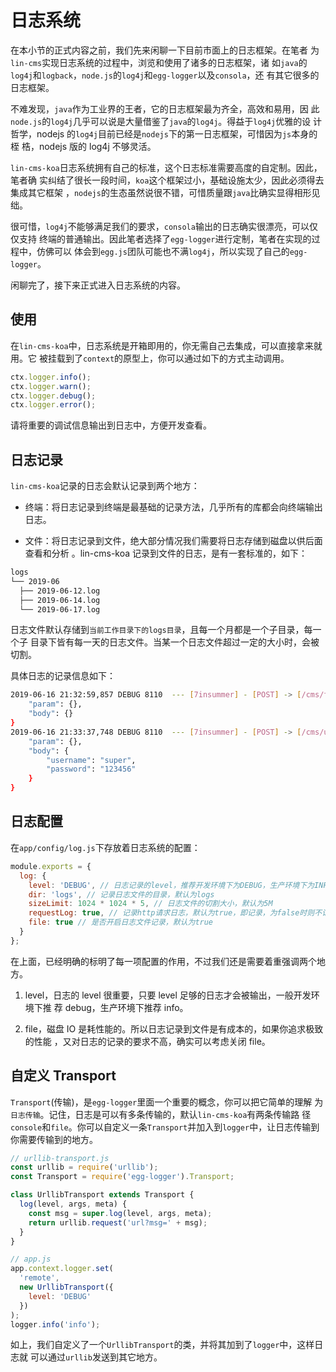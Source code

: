 # 日志系统

在本小节的正式内容之前，我们先来闲聊一下目前市面上的日志框架。在笔者
为`lin-cms`实现日志系统的过程中，浏览和使用了诸多的日志框架，诸
如`java`的`log4j`和`logback`，`node.js`的`log4j`和`egg-logger`以及`consola`，还
有其它很多的日志框架。

不难发现，`java`作为工业界的王者，它的日志框架最为齐全，高效和易用，因
此`node.js`的`log4j`几乎可以说是大量借鉴了`java`的`log4j`。得益于`log4j`优雅的设
计哲学，nodejs 的`log4j`目前已经是`nodejs`下的第一日志框架，可惜因为`js`本身的桎
梏，nodejs 版的 log4j 不够灵活。

`lin-cms-koa`日志系统拥有自己的标准，这个日志标准需要高度的自定制。因此，笔者确
实纠结了很长一段时间，`koa`这个框架过小，基础设施太少，因此必须得去集成其它框架
，`nodejs`的生态虽然说很不错，可惜质量跟`java`比确实显得相形见绌。

很可惜，`log4j`不能够满足我们的要求，`consola`输出的日志确实很漂亮，可以仅仅支持
终端的普通输出。因此笔者选择了`egg-logger`进行定制，笔者在实现的过程中，仿佛可以
体会到`egg.js`团队可能也不满`log4j`，所以实现了自己的`egg-logger`。

闲聊完了，接下来正式进入日志系统的内容。

## 使用

在`lin-cms-koa`中，日志系统是开箱即用的，你无需自己去集成，可以直接拿来就用。它
被挂载到了`context`的原型上，你可以通过如下的方式主动调用。

```js
ctx.logger.info();
ctx.logger.warn();
ctx.logger.debug();
ctx.logger.error();
```

请将重要的调试信息输出到日志中，方便开发查看。

## 日志记录

`lin-cms-koa`记录的日志会默认记录到两个地方：

- 终端：将日志记录到终端是最基础的记录方法，几乎所有的库都会向终端输出日志。

- 文件：将日志记录到文件，绝大部分情况我们需要将日志存储到磁盘以供后面查看和分析
  。lin-cms-koa 记录到文件的日志，是有一套标准的，如下：

```bash
logs
└── 2019-06
  ├── 2019-06-12.log
  ├── 2019-06-14.log
  └── 2019-06-17.log
```

日志文件默认存储到`当前工作目录下的logs目录`，且每一个月都是一个子目录，每一个子
目录下皆有每一天的日志文件。当某一个日志文件超过一定的大小时，会被切割。

具体日志的记录信息如下：

```bash
2019-06-16 21:32:59,857 DEBUG 8110  --- [7insummer] - [POST] -> [/cms/file/] from: 127.0.0.1 costs: 39ms data:{
    "param": {},
    "body": {}
}
2019-06-16 21:33:37,748 DEBUG 8110  --- [7insummer] - [POST] -> [/cms/user/login] from: 127.0.0.1 costs: 7ms data:{
    "param": {},
    "body": {
        "username": "super",
        "password": "123456"
    }
}
```

## 日志配置

在`app/config/log.js`下存放着日志系统的配置：

```js
module.exports = {
  log: {
    level: 'DEBUG', // 日志记录的level，推荐开发环境下为DEBUG，生产环境下为INFO
    dir: 'logs', // 记录日志文件的目录，默认为logs
    sizeLimit: 1024 * 1024 * 5, // 日志文件的切割大小，默认为5M
    requestLog: true, // 记录http请求日志，默认为true，即记录，为false时则不记录
    file: true // 是否开启日志文件记录，默认为true
  }
};
```

在上面，已经明确的标明了每一项配置的作用，不过我们还是需要着重强调两个地方。

1. level，日志的 level 很重要，只要 level 足够的日志才会被输出，一般开发环境下推
   荐 debug，生产环境下推荐 info。

2. file，磁盘 IO 是耗性能的。所以日志记录到文件是有成本的，如果你追求极致的性能
   ，又对日志的记录的要求不高，确实可以考虑关闭 file。

## 自定义 Transport

`Transport`(传输)，是`egg-logger`里面一个重要的概念，你可以把它简单的理解
为`日志传输`。记住，日志是可以有多条传输的，默认`lin-cms-koa`有两条传输路
径`console`和`file`。你可以自定义一条`Transport`并加入到`logger`中，让日志传输到
你需要传输到的地方。

```js
// urllib-transport.js
const urllib = require('urllib');
const Transport = require('egg-logger').Transport;

class UrllibTransport extends Transport {
  log(level, args, meta) {
    const msg = super.log(level, args, meta);
    return urllib.request('url?msg=' + msg);
  }
}
```

```js
// app.js
app.context.logger.set(
  'remote',
  new UrllibTransport({
    level: 'DEBUG'
  })
);
logger.info('info');
```

如上，我们自定义了一个`UrllibTransport`的类，并将其加到了`logger`中，这样日志就
可以通过`urllib`发送到其它地方。
